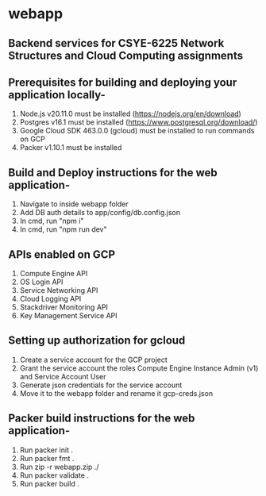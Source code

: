 # webapp

## Backend services for CSYE-6225 Network Structures and Cloud Computing assignments

## Prerequisites for building and deploying your application locally-  
1) Node.js v20.11.0 must be installed (https://nodejs.org/en/download)  
2) Postgres v16.1 must be installed (https://www.postgresql.org/download/)  
3) Google Cloud SDK 463.0.0 (gcloud) must be installed to run commands on GCP
4) Packer v1.10.1 must be installed

## Build and Deploy instructions for the web application-
1) Navigate to inside webapp folder
2) Add DB auth details to app/config/db.config.json
3) In cmd, run "npm i"
4) In cmd, run "npm run dev"

## APIs enabled on GCP
1) Compute Engine API
2) OS Login API
3) Service Networking API
4) Cloud Logging API
5) Stackdriver Monitoring API
6) Key Management Service API

## Setting up authorization for gcloud
1) Create a service account for the GCP project
2) Grant the service account the roles Compute Engine Instance Admin (v1) and Service Account User
3) Generate json credentials for the service account
4) Move it to the webapp folder and rename it gcp-creds.json

## Packer build  instructions for the web application-
1) Run packer init .
2) Run packer fmt .
3) Run zip -r webapp.zip ./
4) Run packer validate .
5) Run packer build .
